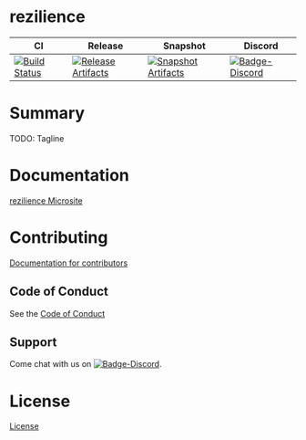 # rezilience

| CI | Release | Snapshot | Discord |
| --- | --- | --- | --- |
| [![Build Status][Badge-Circle]][Link-Circle] | [![Release Artifacts][Badge-SonatypeReleases]][Link-SonatypeReleases] | [![Snapshot Artifacts][Badge-SonatypeSnapshots]][Link-SonatypeSnapshots] | [![Badge-Discord]][Link-Discord] |

# Summary
TODO: Tagline

# Documentation
[rezilience Microsite](https://zio.github.io/rezilience/)

# Contributing
[Documentation for contributors](https://zio.github.io/rezilience/docs/about/about_contributing)

## Code of Conduct

See the [Code of Conduct](https://zio.github.io/rezilience/docs/about/about_coc)

## Support

Come chat with us on [![Badge-Discord]][Link-Discord].


# License
[License](LICENSE)

[Badge-SonatypeReleases]: https://img.shields.io/nexus/r/https/oss.sonatype.org/dev.zio/rezilience_2.12.svg "Sonatype Releases"
[Badge-SonatypeSnapshots]: https://img.shields.io/nexus/s/https/oss.sonatype.org/dev.zio/rezilience_2.12.svg "Sonatype Snapshots"
[Badge-Discord]: https://img.shields.io/discord/629491597070827530?logo=discord "chat on discord"
[Badge-Circle]: https://circleci.com/gh/zio/rezilience.svg?style=svg "circleci"
[Link-Circle]: https://circleci.com/gh/zio/rezilience "circleci"
[Link-SonatypeReleases]: https://oss.sonatype.org/content/repositories/releases/dev/zio/rezilience_2.12/ "Sonatype Releases"
[Link-SonatypeSnapshots]: https://oss.sonatype.org/content/repositories/snapshots/dev/zio/rezilience_2.12/ "Sonatype Snapshots"
[Link-Discord]: https://discord.gg/2ccFBr4 "Discord"

